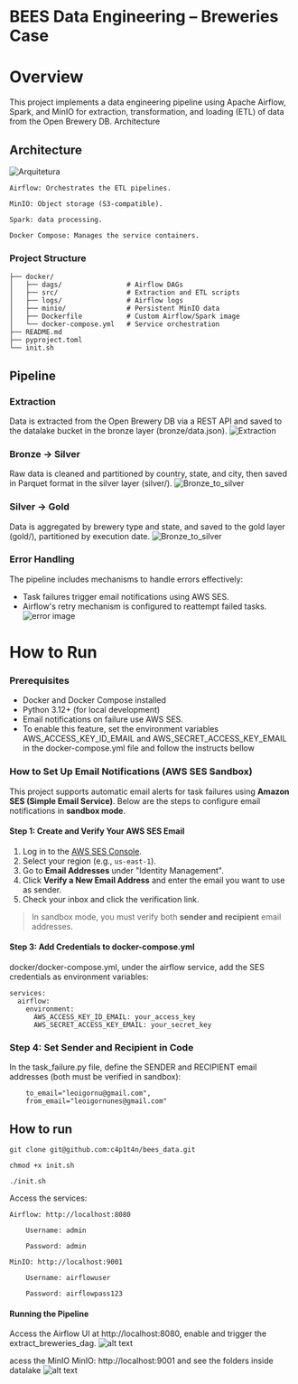 # BEES Data Engineering – Breweries Case
# Overview

This project implements a data engineering pipeline using Apache Airflow, Spark, and MinIO for extraction, transformation, and loading (ETL) of data from the Open Brewery DB. 
Architecture

## Architecture
![Arquitetura](arquitetura.png)

    Airflow: Orchestrates the ETL pipelines.

    MinIO: Object storage (S3-compatible).

    Spark: data processing.

    Docker Compose: Manages the service containers.
### Project Structure
```
├── docker/
│   ├── dags/                # Airflow DAGs
│   ├── src/                 # Extraction and ETL scripts
│   ├── logs/                # Airflow logs
│   ├── minio/               # Persistent MinIO data
│   ├── Dockerfile           # Custom Airflow/Spark image
│   └── docker-compose.yml   # Service orchestration
├── README.md
├── pyproject.toml
└── init.sh
```
## Pipeline

### Extraction
Data is extracted from the Open Brewery DB via a REST API and saved to the datalake bucket in the bronze layer (bronze/data.json).
![Extraction](extract_data_flux.png)
### Bronze → Silver
Raw data is cleaned and partitioned by country, state, and city, then saved in Parquet format in the silver layer (silver/).
![Bronze_to_silver](bronze_to_silver.png)
### Silver → Gold
Data is aggregated by brewery type and state, and saved to the gold layer (gold/), partitioned by execution date.
![Bronze_to_silver](silver_to_gold.png)
### Error Handling
The pipeline includes mechanisms to handle errors effectively:
 - Task failures trigger email notifications using AWS SES.
 - Airflow's retry mechanism is configured to reattempt failed tasks.
![error image](image.png)
# How to Run
### Prerequisites
* Docker and Docker Compose installed
* Python 3.12+ (for local development)
* Email notifications on failure use AWS SES. 
*  To enable this feature, set the environment variables AWS_ACCESS_KEY_ID_EMAIL and AWS_SECRET_ACCESS_KEY_EMAIL in the docker-compose.yml file and follow the instructs bellow

### How to Set Up Email Notifications (AWS SES Sandbox)

This project supports automatic email alerts for task failures using **Amazon SES (Simple Email Service)**. Below are the steps to configure email notifications in **sandbox mode**.

#### Step 1: Create and Verify Your AWS SES Email

1. Log in to the [AWS SES Console](https://console.aws.amazon.com/ses/home).
2. Select your region (e.g., `us-east-1`).
3. Go to **Email Addresses** under "Identity Management".
4. Click **Verify a New Email Address** and enter the email you want to use as sender.
5. Check your inbox and click the verification link.

> In sandbox mode, you must verify both **sender and recipient** email addresses.

#### Step 3: Add Credentials to docker-compose.yml

docker/docker-compose.yml, under the airflow service, add the SES credentials as environment variables:

```
services:
  airflow:
    environment:
      AWS_ACCESS_KEY_ID_EMAIL: your_access_key
      AWS_SECRET_ACCESS_KEY_EMAIL: your_secret_key
```
### Step 4: Set Sender and Recipient in Code

In the task_failure.py file, define the SENDER and RECIPIENT email addresses (both must be verified in sandbox):

```
    to_email="leoigornu@gmail.com",
    from_email="leoigornunes@gmail.com"
```
## How to run

```
git clone git@github.com:c4p1t4n/bees_data.git
```

```
chmod +x init.sh
```

```
./init.sh
```
Access the services:

    Airflow: http://localhost:8080

        Username: admin

        Password: admin

    MinIO: http://localhost:9001

        Username: airflowuser

        Password: airflowpass123

#### Running the Pipeline
Access the Airflow UI at http://localhost:8080, enable and trigger the extract_breweries_dag.
![alt text](image.png)


acess the MinIO MinIO: http://localhost:9001 and see the folders inside datalake
![alt text](minio.png)
